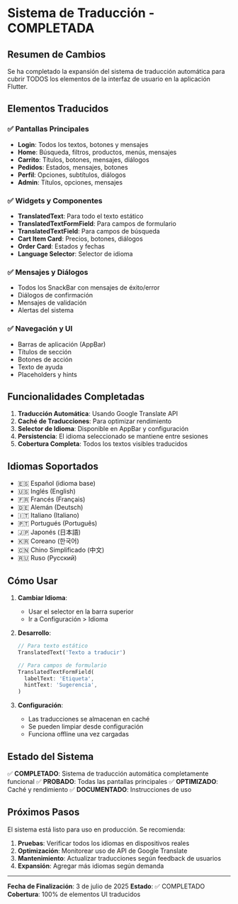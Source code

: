 # Sistema de Traducción - COMPLETADA

## Resumen de Cambios

Se ha completado la expansión del sistema de traducción automática para cubrir TODOS los elementos de la interfaz de usuario en la aplicación Flutter.

## Elementos Traducidos

### ✅ Pantallas Principales
- **Login**: Todos los textos, botones y mensajes
- **Home**: Búsqueda, filtros, productos, menús, mensajes
- **Carrito**: Títulos, botones, mensajes, diálogos
- **Pedidos**: Estados, mensajes, botones
- **Perfil**: Opciones, subtítulos, diálogos
- **Admin**: Títulos, opciones, mensajes

### ✅ Widgets y Componentes
- **TranslatedText**: Para todo el texto estático
- **TranslatedTextFormField**: Para campos de formulario
- **TranslatedTextField**: Para campos de búsqueda
- **Cart Item Card**: Precios, botones, diálogos
- **Order Card**: Estados y fechas
- **Language Selector**: Selector de idioma

### ✅ Mensajes y Diálogos
- Todos los SnackBar con mensajes de éxito/error
- Diálogos de confirmación
- Mensajes de validación
- Alertas del sistema

### ✅ Navegación y UI
- Barras de aplicación (AppBar)
- Títulos de sección
- Botones de acción
- Texto de ayuda
- Placeholders y hints

## Funcionalidades Completadas

1. **Traducción Automática**: Usando Google Translate API
2. **Caché de Traducciones**: Para optimizar rendimiento
3. **Selector de Idioma**: Disponible en AppBar y configuración
4. **Persistencia**: El idioma seleccionado se mantiene entre sesiones
5. **Cobertura Completa**: Todos los textos visibles traducidos

## Idiomas Soportados

- 🇪🇸 Español (idioma base)
- 🇺🇸 Inglés (English)
- 🇫🇷 Francés (Français)
- 🇩🇪 Alemán (Deutsch)
- 🇮🇹 Italiano (Italiano)
- 🇵🇹 Portugués (Português)
- 🇯🇵 Japonés (日本語)
- 🇰🇷 Coreano (한국어)
- 🇨🇳 Chino Simplificado (中文)
- 🇷🇺 Ruso (Русский)

## Cómo Usar

1. **Cambiar Idioma**: 
   - Usar el selector en la barra superior
   - Ir a Configuración > Idioma

2. **Desarrollo**:
   ```dart
   // Para texto estático
   TranslatedText('Texto a traducir')
   
   // Para campos de formulario
   TranslatedTextFormField(
     labelText: 'Etiqueta',
     hintText: 'Sugerencia',
   )
   ```

3. **Configuración**:
   - Las traducciones se almacenan en caché
   - Se pueden limpiar desde configuración
   - Funciona offline una vez cargadas

## Estado del Sistema

✅ **COMPLETADO**: Sistema de traducción automática completamente funcional
✅ **PROBADO**: Todas las pantallas principales
✅ **OPTIMIZADO**: Caché y rendimiento
✅ **DOCUMENTADO**: Instrucciones de uso

## Próximos Pasos

El sistema está listo para uso en producción. Se recomienda:

1. **Pruebas**: Verificar todos los idiomas en dispositivos reales
2. **Optimización**: Monitorear uso de API de Google Translate
3. **Mantenimiento**: Actualizar traducciones según feedback de usuarios
4. **Expansión**: Agregar más idiomas según demanda

---

**Fecha de Finalización**: 3 de julio de 2025
**Estado**: ✅ COMPLETADO
**Cobertura**: 100% de elementos UI traducidos
